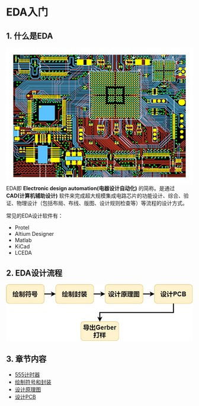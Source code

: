# EDA入门

## 1. 什么是EDA

<img src="Images/0-1.png" align="right" alt="EDA Designe"/>

EDA即 **Electronic design automation(电器设计自动化)** 的简称。是通过 **CAD(计算机辅助设计)** 软件来完成超大规模集成电路芯片的功能设计、综合、验证、物理设计（包括布局、布线、版图、设计规则检查等）等流程的设计方式。

常见的EDA设计软件有：

- Protel
- Altium Designer
- Matlab
- KiCad
- LCEDA

## 2. EDA设计流程

![EDA-Design](Images/0-2.png)

## 3. 章节内容

- [555计时器](./Chapter1.md)
- [绘制符号和封装](./Chapter2.md)
- [设计原理图](./Chapter3.md)
- [设计PCB](./Chapter4.md)
